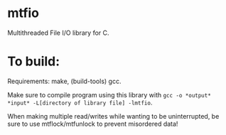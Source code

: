 # mtfio
Multithreaded File I/O library for C.
# To build:
Requirements: make, (build-tools) gcc.
  
Make sure to compile program using this library with `gcc -o *output* *input* -L[directory of library file] -lmtfio`.

When making multiple read/writes while wanting to be uninterrupted, be sure to use mtflock/mtfunlock to prevent misordered data!

